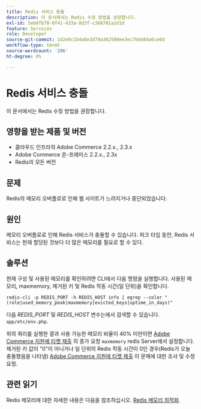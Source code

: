 ```yaml
---
title: Redis 서비스 충돌
description: 이 문서에서는 Redis 수정 방법을 권장합니다.
exl-id: 5eb8fb70-0f41-433a-8d3f-c368781a2d1d
feature: Services
role: Developer
source-git-commit: 1d2e0c1b4a8e3d79a362500ee3ec7bde84a6ce0d
workflow-type: tm+mt
source-wordcount: '206'
ht-degree: 0%

---
```


# Redis 서비스 충돌

이 문서에서는 Redis 수정 방법을 권장합니다.

## 영향을 받는 제품 및 버전

* 클라우드 인프라의 Adobe Commerce 2.2.x., 2.3.x
* Adobe Commerce 온-프레미스 2.2.x., 2.3x
* Redis의 모든 버전

## 문제

Redis의 메모리 오버플로로 인해 웹 사이트가 느려지거나 중단되었습니다.

## 원인

메모리 오버플로로 인해 Redis 서비스가 충돌할 수 있습니다. 피크 타임 동안, Redis 서비스는 현재 할당된 것보다 더 많은 메모리를 필요로 할 수 있다.

## 솔루션

현재 구성 및 사용된 메모리를 확인하려면 CLI에서 다음 명령을 실행합니다. 사용된 메모리, maxmemory, 제거된 키 및 Redis 작동 시간(일 단위)을 확인합니다.

```
redis-cli -p REDIS_PORT -h REDIS_HOST info | egrep --color "(role|used_memory_peak|maxmemory|evicted_keys|uptime_in_days)"
```

다음 *REDIS\_PORT* 및 *REDIS\_HOST* 변수는에서 검색할 수 있습니다. `app/etc/env.php`.

위의 쿼리를 실행한 결과 사용 가능한 메모리 비율이 40% 미만이면 [Adobe Commerce 지원에 티켓 제출](/help/help-center-guide/help-center/magento-help-center-user-guide.md#submit-ticket) 의 증가 요청 `maxmemory` redis Server에서 설정합니다. 제거된 키 값이 &quot;0&quot;이 아니거나 일 단위의 Redis 작동 시간이 0인 경우(Redis가 오늘 충돌했음을 나타냄) [Adobe Commerce 지원에 티켓 제출](/help/help-center-guide/help-center/magento-help-center-user-guide.md#submit-ticket) 이 문제에 대한 조사 및 수정 요청.

## 관련 읽기

Redis 메모리에 대한 자세한 내용은 다음을 참조하십시오. [Redis 메모리 최적화](https://redis.io/topics/memory-optimization).
